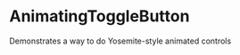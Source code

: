 AnimatingToggleButton
=====================

Demonstrates a way to do Yosemite-style animated controls
